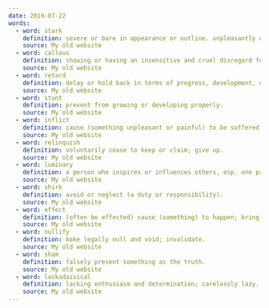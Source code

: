 ```yaml
---
date: 2019-07-22
words:
  - word: stark
    definition: severe or bare in appearance or outline. unpleasantly or sharply clear; impossible to avoid.
    source: My old website
  - word: callous
    definition: showing or having an insensitive and cruel disregard for others.
    source: My old website
  - word: retard
    definition: delay or hold back in terms of progress, development, or accomplishment.
    source: My old website
  - word: stunt
    definition: prevent from growing or developing properly.
    source: My old website
  - word: inflict 
    definition: cause (something unpleasant or painful) to be suffered by someone or something.
    source: My old website
  - word: relinquish
    definition: voluntarily cease to keep or claim; give up. 
    source: My old website
  - word: luminary
    definition: a person who inspires or influences others, esp. one prominent in a particular sphere. 
    source: My old website
  - word: shirk
    definition: avoid or neglect (a duty or responsibility).
    source: My old website
  - word: effect
    definition: (often be effected) cause (something) to happen; bring about. 
    source: My old website
  - word: nullify
    definition: make legally null and void; invalidate.
    source: My old website
  - word: sham
    definition: falsely present something as the truth.
    source: My old website
  - word: lackadaisical
    definition: lacking enthusiasm and determination; carelessly lazy.
    source: My old website
---
```

